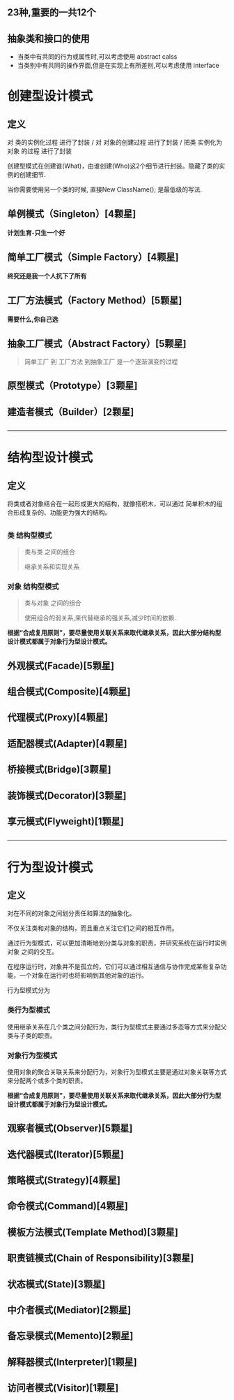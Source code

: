## 23种,重要的一共12个

## 抽象类和接口的使用

- 当类中有共同的行为或属性时,可以考虑使用 abstract calss
- 当类别中有共同的操作界面,但是在实现上有所差别,可以考虑使用 interface

# 创建型设计模式

## 定义

对 类的实例化过程 进行了封装    /  对 对象的创建过程 进行了封装 / 把类 实例化为 对象  的过程 进行了封装

创建型模式在创建谁(What)，由谁创建(Who)这2个细节进行封装。隐藏了类的实例的创建细节.

当你需要使用另一个类的时候, 直接New ClassName();  是最低级的写法.

## 

## 单例模式（Singleton）[4颗星]

#### 计划生育-只生一个好



## 简单工厂模式（Simple Factory）[4颗星]

#### 终究还是我一个人抗下了所有

## 工厂方法模式（Factory Method）[5颗星]

#### 需要什么,你自己选

## 抽象工厂模式（Abstract Factory）[5颗星]

> 简单工厂 到 工厂方法 到抽象工厂  是一个逐渐演变的过程

## 原型模式（Prototype）[3颗星]

## 建造者模式（Builder）[2颗星]

## 



---





# 结构型设计模式

## 定义

将类或者对象结合在一起形成更大的结构，就像搭积木，可以通过 简单积木的组合形成复杂的、功能更为强大的结构。

## 

### 类 结构型模式

> 类与类 之间的组合
>
> 继承关系和实现关系

### 对象 结构型模式

> 类与对象 之间的组合
>
> 使用组合的弱关系,来代替继承的强关系,减少时间的依赖.

**根据“合成复用原则”，要尽量使用关联关系来取代继承关系，因此大部分结构型设计模式都属于对象行为型设计模式。**

## 

## 外观模式(Facade)[5颗星]

## 组合模式(Composite)[4颗星]

## 代理模式(Proxy)[4颗星]

## 适配器模式(Adapter)[4颗星]

## 桥接模式(Bridge)[3颗星]

### 

## 装饰模式(Decorator)[3颗星]

### 

## 享元模式(Flyweight)[1颗星]

## 



---



# 行为型设计模式

## 定义

对在不同的对象之间划分责任和算法的抽象化。

不仅关注类和对象的结构，而且重点关注它们之间的相互作用。

通过行为型模式，可以更加清晰地划分类与对象的职责，并研究系统在运行时实例对象 之间的交互。

在程序运行时，对象并不是孤立的，它们可以通过相互通信与协作完成某些复杂功能，一个对象在运行时也将影响到其他对象的运行。

行为型模式分为

### 类行为型模式

使用继承关系在几个类之间分配行为，类行为型模式主要通过多态等方式来分配父类与子类的职责。

### 对象行为型模式

使用对象的聚合关联关系来分配行为，对象行为型模式主要是通过对象关联等方式来分配两个或多个类的职责。

**根据“合成复用原则”，要尽量使用关联关系来取代继承关系，因此大部分行为型设计模式都属于对象行为型设计模式。**

## 

## 观察者模式(Observer)[5颗星]

## 迭代器模式(Iterator)[5颗星]

## 策略模式(Strategy)[4颗星]

## 命令模式(Command)[4颗星]

## 模板方法模式(Template Method)[3颗星]

## 职责链模式(Chain of Responsibility)[3颗星]

## 状态模式(State)[3颗星]

## 中介者模式(Mediator)[2颗星]

## 备忘录模式(Memento)[2颗星]

## 解释器模式(Interpreter)[1颗星]

## 访问者模式(Visitor)[1颗星]